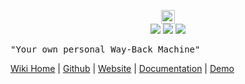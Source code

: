<p align="center">
  <a href="https://github.com/pirate/ArchiveBox"><img src="https://nicksweeting.com/images/archive.png" height="22px"/></a><br/>
  <a href="https://github.com/pirate/ArchiveBox"><img src="https://img.shields.io/github/stars/pirate/bookmark-archiver.svg"/></a>
  <a href="https://twitter.com/thesquashSH"><img src="https://img.shields.io/twitter/url/http/shields.io.svg?style=social"/></a>
  <a href="https://www.patreon.com/theSquashSH"><img src="https://img.shields.io/badge/Donate-Patreon-%23DD5D76.svg"/></a>
  <pre>"Your own personal Way-Back Machine"</pre>
</p>

[Wiki Home](https://github.com/pirate/ArchiveBox/wiki/Home) | [Github](https://github.com/pirate/ArchiveBox) | [Website](http://archivebox.io/) | [Documentation](https://github.com/pirate/ArchiveBox/wiki) | [Demo](https://archive.sweeting.me)